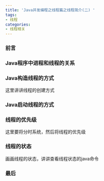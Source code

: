 ```yaml
---
title: 'Java并发编程之线程篇之线程简介(二) '
tags:
- 线程
categories:
- 线程相关
---
```


### 前言


### Java程序中进程和线程的关系


### Java构造线程的方式

这里讲讲线程的创建方式

### Java启动线程的方式

### 线程的优先级
这里要将分时系统，然后将线程的优先级

### 线程的状态
画画线程的状态，讲讲查看线程状态的java命令

### 最后


